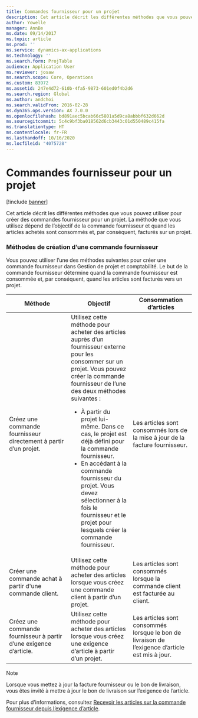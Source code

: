 ```yaml
---
title: Commandes fournisseur pour un projet
description: Cet article décrit les différentes méthodes que vous pouvez utiliser pour créer des commandes fournisseur pour un projet. La méthode que vous utilisez dépend de l’objectif de la commande fournisseur et quand les articles achetés sont consommés et, par conséquent, facturés sur un projet.
author: Yowelle
manager: AnnBe
ms.date: 09/14/2017
ms.topic: article
ms.prod: ''
ms.service: dynamics-ax-applications
ms.technology: ''
ms.search.form: ProjTable
audience: Application User
ms.reviewer: josaw
ms.search.scope: Core, Operations
ms.custom: 83972
ms.assetid: 247e4d72-610b-4fa5-9873-601ed0f4b2d6
ms.search.region: Global
ms.author: andchoi
ms.search.validFrom: 2016-02-28
ms.dyn365.ops.version: AX 7.0.0
ms.openlocfilehash: bd891aec5bcab66c5801a5d9ca8abbbf632d662d
ms.sourcegitcommit: 5c4c9bf3ba018562d6cb3443c01d550489c415fa
ms.translationtype: HT
ms.contentlocale: fr-FR
ms.lasthandoff: 10/16/2020
ms.locfileid: "4075728"
---
```

# <a name="purchase-orders-for-a-project"></a>Commandes fournisseur pour un projet

[!include [banner](../includes/banner.md)]

Cet article décrit les différentes méthodes que vous pouvez utiliser pour créer des commandes fournisseur pour un projet. La méthode que vous utilisez dépend de l’objectif de la commande fournisseur et quand les articles achetés sont consommés et, par conséquent, facturés sur un projet.

### <a name="methods-for-creating-a-purchase-order"></a>Méthodes de création d’une commande fournisseur

Vous pouvez utiliser l’une des méthodes suivantes pour créer une commande fournisseur dans Gestion de projet et comptabilité. Le but de la commande fournisseur détermine quand la commande fournisseur est consommée et, par conséquent, quand les articles sont facturés vers un projet.

<table>
<colgroup>
<col width="33%" />
<col width="33%" />
<col width="33%" />
</colgroup>
<thead>
<tr class="header">
<th>Méthode</th>
<th>Objectif</th>
<th>Consommation d’articles</th>
</tr>
</thead>
<tbody>
<tr class="odd">
<td>Créez une commande fournisseur directement à partir d’un projet.</td>
<td>Utilisez cette méthode pour acheter des articles auprès d’un fournisseur externe pour les consommer sur un projet. Vous pouvez créer la commande fournisseur de l’une des deux méthodes suivantes :
<ul>
<li>À partir du projet lui-même. Dans ce cas, le projet est déjà défini pour la commande fournisseur.</li>
<li>En accédant à la commande fournisseur du projet. Vous devez sélectionner à la fois le fournisseur et le projet pour lesquels créer la commande fournisseur.</li>
</ul></td>
<td>Les articles sont consommés lors de la mise à jour de la facture fournisseur.</td>
</tr>
<tr class="even">
<td>Créer une commande achat à partir d'une commande client.</td>
<td>Utilisez cette méthode pour acheter des articles lorsque vous créez une commande client à partir d’un projet.</td>
<td>Les articles sont consommés lorsque la commande client est facturée au client.</td>
</tr>
<tr class="odd">
<td>Créez une commande fournisseur à partir d’une exigence d’article.</td>
<td>Utilisez cette méthode pour acheter des articles lorsque vous créez une exigence d’article à partir d’un projet.</td>
<td>Les articles sont consommés lorsque le bon de livraison de l’exigence d’article est mis à jour.</td>
</tr>
</tbody>
</table>

> [!NOTE] 
> Lorsque vous mettez à jour la facture fournisseur ou le bon de livraison, vous êtes invité à mettre à jour le bon de livraison sur l’exigence de l’article.

Pour plus d’informations, consultez [Recevoir les articles sur la commande fournisseur depuis l’exigence d’article](tasks/receive-items-purchase-order-item-requirement.md).

